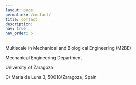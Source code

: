 ```yaml
---
layout: page
permalink: /contact/
title: contact
description:
nav: true
nav_order: 6
---
```


Multiscale in Mechanical and Biological Engineering (M2BE)

Mechanical Engineering Department

University of Zaragoza

C/ Maria de Luna 3, 50018\\Zaragoza, Spain